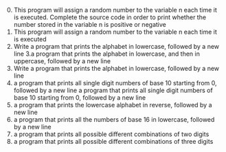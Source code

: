 0. This program will assign a random number to the variable n each time it is executed. Complete the source code in order to print whether the number stored in the variable n is positive or negative
1. This program will assign a random number to the variable n each time it is executed
2. Write a program that prints the alphabet in lowercase, followed by a new line
3.a program that prints the alphabet in lowercase, and then in uppercase, followed by a new line
4. Write a program that prints the alphabet in lowercase, followed by a new line
5. a program that prints all single digit numbers of base 10 starting from 0, followed by a new line
a program that prints all single digit numbers of base 10 starting from 0, followed by a new line
7. a program that prints the lowercase alphabet in reverse, followed by a new line
8.  a program that prints all the numbers of base 16 in lowercase, followed by a new line
10. a program that prints all possible different combinations of two digits
11. a program that prints all possible different combinations of three digits
